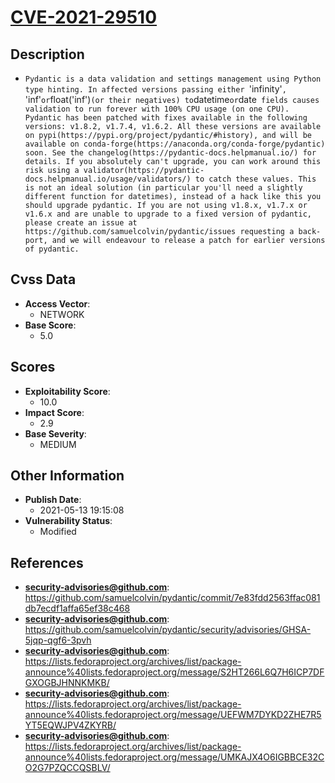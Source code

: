 
# [CVE-2021-29510](https://cve.mitre.org/cgi-bin/cvename.cgi?name=CVE-2021-29510)

## Description

- `Pydantic is a data validation and settings management using Python type hinting. In affected versions passing either `'infinity'`, `'inf'` or `float('inf')` (or their negatives) to `datetime` or `date` fields causes validation to run forever with 100% CPU usage (on one CPU). Pydantic has been patched with fixes available in the following versions: v1.8.2, v1.7.4, v1.6.2. All these versions are available on pypi(https://pypi.org/project/pydantic/#history), and will be available on conda-forge(https://anaconda.org/conda-forge/pydantic) soon. See the changelog(https://pydantic-docs.helpmanual.io/) for details. If you absolutely can't upgrade, you can work around this risk using a validator(https://pydantic-docs.helpmanual.io/usage/validators/) to catch these values. This is not an ideal solution (in particular you'll need a slightly different function for datetimes), instead of a hack like this you should upgrade pydantic. If you are not using v1.8.x, v1.7.x or v1.6.x and are unable to upgrade to a fixed version of pydantic, please create an issue at https://github.com/samuelcolvin/pydantic/issues requesting a back-port, and we will endeavour to release a patch for earlier versions of pydantic.`

## Cvss Data

- **Access Vector**:
  - NETWORK
- **Base Score**:
  - 5.0

## Scores

- **Exploitability Score**:
  - 10.0
- **Impact Score**:
  - 2.9
- **Base Severity**:
  - MEDIUM

## Other Information

- **Publish Date**:
  - 2021-05-13 19:15:08
- **Vulnerability Status**:
  - Modified

## References

- **security-advisories@github.com**: https://github.com/samuelcolvin/pydantic/commit/7e83fdd2563ffac081db7ecdf1affa65ef38c468
- **security-advisories@github.com**: https://github.com/samuelcolvin/pydantic/security/advisories/GHSA-5jqp-qgf6-3pvh
- **security-advisories@github.com**: https://lists.fedoraproject.org/archives/list/package-announce%40lists.fedoraproject.org/message/S2HT266L6Q7H6ICP7DFGXOGBJHNNKMKB/
- **security-advisories@github.com**: https://lists.fedoraproject.org/archives/list/package-announce%40lists.fedoraproject.org/message/UEFWM7DYKD2ZHE7R5YT5EQWJPV4ZKYRB/
- **security-advisories@github.com**: https://lists.fedoraproject.org/archives/list/package-announce%40lists.fedoraproject.org/message/UMKAJX4O6IGBBCE32CO2G7PZQCCQSBLV/
